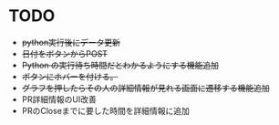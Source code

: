 # TODO
- ~~python実行後にデータ更新~~
- ~~日付をボタンからPOST~~
- ~~Python の実行待ち時間だとわかるようにする機能追加~~
- ~~ボタンにホバーを付ける。~~
- ~~グラフを押したらその人の詳細情報が見れる画面に遷移する機能追加~~
- PR詳細情報のUI改善
- PRのCloseまでに要した時間を詳細情報に追加
